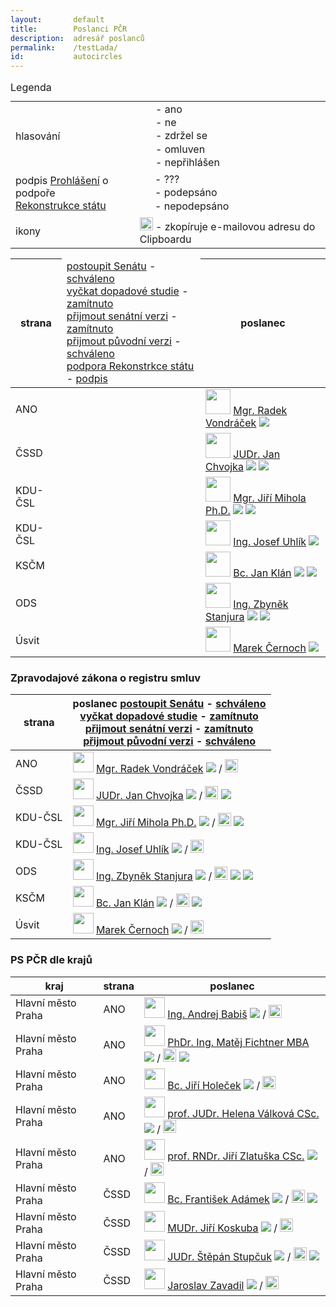 ```yaml
---
layout:       default
title:        Poslanci PČR
description:  adresář poslanců
permalink:    /testLada/
id:           autocircles
---
```


<script src="https://cdn.jsdelivr.net/clipboard.js/1.5.3/clipboard.min.js"></script>

<style>
.flag { display: inline-block; width: 21px; padding: 19px 0 0 0; height: 0px; vertical-align: middle; background-image: url(/media/vote-flags.png); overflow: hidden;  }
.flag.ano { background-position: 0px -19px; }
.flag.zdržel_se { background-position: 0px -38px; }
.flag.ne { background-position: 0px -57px; }
.flag.nepřihlášen { background-position: 0px -76px; }
.flag.omluven { background-position: 0px -95px; }

.rekonstrukce { display: inline-block; width: 20px; padding: 20px 0 0 0; height: 0px; vertical-align: middle; background-image: url(/media/rekonstrukce_statu_sign.png); overflow: hidden;  }
.rekonstrukce.ano { background-position: 0px -20px; }
.rekonstrukce.ne { background-position: 0px -40px; }

.hgs_rotate{
    -webkit-transform: rotate(-90deg);
    -moz-transform: rotate(-90deg);
    -o-transform: rotate(-90deg);
    -ms-transform: rotate(-90deg);
    white-space: nowrap;
    line-height: 180%;
    float:left;
    width:auto;
}

caption {text-align: left;}

/* tr:nth-child(2n+1){background:#eee;}
tr:nth-child(2n){background:#ddd;}
*/
</style>

<script>
function rotateHeadCell(tableId) {
    'use strict';
    var aRows = document.getElementById(tableId).rows, padding = 4;
    [].every.call(aRows, function (row) {
        if (row.cells[0].tagName !== 'TH') {
            return false;
        }
        rotateCell(row);
        return true;
    });
    function rotateCell(row) {
        var maxw = -1;
        [].forEach.call(row.cells, function (cell) {       
            var w,dd;
            if (!cell.hasAttribute("data-rotate")) {
                cell.vAlign = 'bottom';
                return;
            }
            cell.vAlign = 'middle';
            cell.innerHTML = '<div class=hgs_rotate>' + cell.innerHTML + '</div>';
            w = cell.firstChild.clientWidth;
            if (w > maxw) {
                maxw = w;
                cell.style.height = maxw + padding + 'px';
            }
            dd = cell.firstChild;
            dd.style.width = cell.firstChild.clientHeight + 'px';
            dd.style.top = (cell.clientHeight - dd.clientHeight - padding) / 2 + 'px';
            dd.style.left = '0px';
            dd.style.position = 'relative';
        });             
    }
}

function addEvent(obj, ev, fu) {
	if (obj.addEventListener) {
	    obj.addEventListener(ev, fu, false);
	} else {
	    var eev = 'on' + ev;
	    obj.attachEvent(eev, fu);
	}
	}
	addEvent(window, 'load', function() {
	rotateHeadCell('verticalTab');
});
</script>

<table>
<caption>Legenda</caption>
<tbody>
<tr><td>hlasování</td><td><span class="flag ano"></span> - ano<br><span class="flag ne"></span> - ne<br><span class="flag zdržel_se"></span> - zdržel se<br><span class="flag omluven"></span> - omluven<br><span class="flag nepřihlášen"></span> - nepřihlášen</td></tr>
<tr><td>podpis <a href="http://www.rekonstrukcestatu.cz/na-stazeni/rest_prohlaseni_o_podpore.pdf">Prohlášení</a> o podpoře<br><a href="http://www.rekonstrukcestatu.cz/">Rekonstrukce státu</a></td><td><span class="rekonstrukce"></span> - ???<br><span class="rekonstrukce ano"></span> - podepsáno<br><span class="rekonstrukce ne"></span> - nepodepsáno</td></tr>
<tr><td>ikony</td><td><img src="http://zenorocha.github.io/clipboard.js/assets/images/clippy.svg" width="21" class='notcircle'> - zkopíruje e-mailovou adresu do Clipboardu</td></tr>
  </tbody>
</table>

<table id="verticalTab">
  <thead>
    <tr>
      <th>strana</th>
      <td data-rotate>
	<a href="http://www.psp.cz/eknih/2013ps/stenprot/031schuz/s031198.htm#h141">postoupit Senátu</a> - <a href="http://www.psp.cz/sqw/hlasy.sqw?g=61427&l=cz">schváleno</a><br>
	<a href="http://www.psp.cz/eknih/2013ps/stenprot/036schuz/s036010.htm#h18">vyčkat dopadové studie</a> - <a href="http://www.psp.cz/sqw/hlasy.sqw?g=61823&l=cz">zamítnuto</a><br>
	<a href="http://www.psp.cz/eknih/2013ps/stenprot/036schuz/s036019.htm#h19">přijmout senátní verzi</a> - <a href="http://www.psp.cz/sqw/hlasy.sqw?g=61824&l=cz">zamítnuto</a><br>
	<a href="http://www.psp.cz/eknih/2013ps/stenprot/036schuz/s036020.htm#h20">přijmout původní verzi</a> - <a href="http://www.psp.cz/sqw/hlasy.sqw?g=61825&l=cz">schváleno</a><br>
	<a href="http://www.rekonstrukcestatu.cz/na-stazeni/rest_prohlaseni_o_podpore.pdf">podpora Rekonstrkce státu</a> - <a href="http://www.rekonstrukcestatu.cz/cs/seznam-politiku">podpis</a>
      </td>
      <th>poslanec</th>
    </tr>
  </thead>
  <tbody>

<tr><td>ANO</td><td><span class="flag ano">ano</span> <span class="flag ne">ne</span> <span class="flag ne">ne</span> <span class="flag ano">ano</span> <span class="rekonstrukce ano">ano</span></td><td><img src='http://www.psp.cz/eknih/cdrom/2013ps/eknih/2013ps/poslanci/small/s6165.jpg' style='height:40px' class='notcircle'> <a href='http://www.psp.cz/sqw/detail.sqw?id=6165' target='_blank'>Mgr. Radek Vondráček</a>   <a href='mailto:vondracekr@psp.cz'><img src='http://cdn3.iconfinder.com/data/icons/peelicons-vol-1/50/Mail-24.png' class='notcircle'></a>  </td></tr>
<tr><td>ČSSD</td><td><span class="flag ano">ano</span> <span class="flag ne">ne</span> <span class="flag zdržel_se">zdržel_se</span> <span class="flag ano">ano</span> <span class="rekonstrukce ano">ano</span></td><td><img src='http://www.psp.cz/eknih/cdrom/2013ps/eknih/2013ps/poslanci/small/s5926.jpg' style='height:40px' class='notcircle'> <a href='http://www.psp.cz/sqw/detail.sqw?id=5926' target='_blank'>JUDr. Jan Chvojka</a>   <a href='mailto:chvojkaj@psp.cz'><img src='http://cdn3.iconfinder.com/data/icons/peelicons-vol-1/50/Mail-24.png' class='notcircle'></a>  <a href='https://www.facebook.com/JanChvojkaFanclub' target='_blank'><img src='http://cdn3.iconfinder.com/data/icons/peelicons-vol-1/50/Facebook-24.png' class='notcircle'></a></td></tr>
<tr><td>KDU-ČSL</td><td><span class="flag ano">ano</span> <span class="flag omluven">omluven</span> <span class="flag omluven">omluven</span> <span class="flag omluven">omluven</span> <span class="rekonstrukce "></span></td><td><img src='http://www.psp.cz/eknih/cdrom/2013ps/eknih/2013ps/poslanci/small/s6222.jpg' style='height:40px' class='notcircle'> <a href='http://www.psp.cz/sqw/detail.sqw?id=6222' target='_blank'>Mgr. Jiří Mihola Ph.D.</a>   <a href='mailto:miholaj@psp.cz'><img src='http://cdn3.iconfinder.com/data/icons/peelicons-vol-1/50/Mail-24.png' class='notcircle'></a> <a href='http://www.jirimihola.cz/' target='_blank'><img src='http://cdn3.iconfinder.com/data/icons/peelicons-vol-1/50/Dribbble-24.png' class='notcircle'></a> </td></tr>
<tr><td>KDU-ČSL</td><td><span class="flag ano">ano</span> <span class="flag ne">ne</span> <span class="flag ne">ne</span> <span class="flag ano">ano</span> <span class="rekonstrukce "></span></td><td><img src='http://www.psp.cz/eknih/cdrom/2013ps/eknih/2013ps/poslanci/small/s6170.jpg' style='height:40px' class='notcircle'> <a href='http://www.psp.cz/sqw/detail.sqw?id=6170' target='_blank'>Ing. Josef Uhlík</a>   <a href='mailto:uhlikj@psp.cz'><img src='http://cdn3.iconfinder.com/data/icons/peelicons-vol-1/50/Mail-24.png' class='notcircle'></a>  </td></tr>
<tr><td>KSČM</td><td><span class="flag zdržel_se">zdržel_se</span> <span class="flag ano">ano</span> <span class="flag ano">ano</span> <span class="flag ne">ne</span> <span class="rekonstrukce ano">ano</span></td><td><img src='http://www.psp.cz/eknih/cdrom/2013ps/eknih/2013ps/poslanci/small/s5934.jpg' style='height:40px' class='notcircle'> <a href='http://www.psp.cz/sqw/detail.sqw?id=5934' target='_blank'>Bc. Jan Klán</a>   <a href='mailto:klanj@psp.cz'><img src='http://cdn3.iconfinder.com/data/icons/peelicons-vol-1/50/Mail-24.png' class='notcircle'></a>  <a href='https://www.facebook.com/profile.php?id=1160567314' target='_blank'><img src='http://cdn3.iconfinder.com/data/icons/peelicons-vol-1/50/Facebook-24.png' class='notcircle'></a></td></tr>
<tr><td>ODS</td><td><span class="flag ano">ano</span> <span class="flag nepřihlášen">nepřihlášen</span> <span class="flag ne">ne</span> <span class="flag ano">ano</span> <span class="rekonstrukce ano">ano</span></td><td><img src='http://www.psp.cz/eknih/cdrom/2013ps/eknih/2013ps/poslanci/small/s5969.jpg' style='height:40px' class='notcircle'> <a href='http://www.psp.cz/sqw/detail.sqw?id=5969' target='_blank'>Ing. Zbyněk Stanjura</a>   <a href='mailto:stanjuraz@psp.cz'><img src='http://cdn3.iconfinder.com/data/icons/peelicons-vol-1/50/Mail-24.png' class='notcircle'></a> <a href='http://www.stanjura.eu/' target='_blank'><img src='http://cdn3.iconfinder.com/data/icons/peelicons-vol-1/50/Dribbble-24.png' class='notcircle'></a> </td></tr>
<tr><td>Úsvit</td><td><span class="flag ano">ano</span> <span class="flag ne">ne</span> <span class="flag ne">ne</span> <span class="flag ano">ano</span> <span class="rekonstrukce "></span></td><td><img src='http://www.psp.cz/eknih/cdrom/2013ps/eknih/2013ps/poslanci/small/s6186.jpg' style='height:40px' class='notcircle'> <a href='http://www.psp.cz/sqw/detail.sqw?id=6186' target='_blank'>Marek Černoch</a>   <a href='mailto:cernochm@psp.cz'><img src='http://cdn3.iconfinder.com/data/icons/peelicons-vol-1/50/Mail-24.png' class='notcircle'></a>  </td></tr>

  </tbody>
</table>



### Zpravodajové zákona o registru smluv

strana | poslanec <span class="hlavicka"><a href="http://www.psp.cz/eknih/2013ps/stenprot/031schuz/s031198.htm#h141">postoupit Senátu</a> - <a href="http://www.psp.cz/sqw/hlasy.sqw?g=61427&l=cz">schváleno</a><br><a href="http://www.psp.cz/eknih/2013ps/stenprot/036schuz/s036010.htm#h18">vyčkat dopadové studie</a> - <a href="http://www.psp.cz/sqw/hlasy.sqw?g=61823&l=cz">zamítnuto</a><br><a href="http://www.psp.cz/eknih/2013ps/stenprot/036schuz/s036019.htm#h19">přijmout senátní verzi</a> - <a href="http://www.psp.cz/sqw/hlasy.sqw?g=61824&l=cz">zamítnuto</a><br><a href="http://www.psp.cz/eknih/2013ps/stenprot/036schuz/s036020.htm#h20">přijmout původní verzi</a> - <a href="http://www.psp.cz/sqw/hlasy.sqw?g=61825&l=cz">schváleno</a></span>
--- | ---
ANO | <img src='http://www.psp.cz/eknih/cdrom/2013ps/eknih/2013ps/poslanci/small/s6165.jpg' height='33' style='height:33px' class='notcircle'> <a href='http://www.psp.cz/sqw/detail.sqw?id=6165' target='_blank'>Mgr. Radek Vondráček</a>   <a href='mailto:vondracekr@psp.cz'><img src='http://cdn3.iconfinder.com/data/icons/peelicons-vol-1/50/Mail-24.png' class='notcircle'></a> / <img src="http://zenorocha.github.io/clipboard.js/assets/images/clippy.svg" alt="Zkopírovat do schránky" width="21" class="notcircle" data-clipboard-text="vondracekr@psp.cz">   
ČSSD | <img src='http://www.psp.cz/eknih/cdrom/2013ps/eknih/2013ps/poslanci/small/s5926.jpg' height='33' style='height:33px' class='notcircle'> <a href='http://www.psp.cz/sqw/detail.sqw?id=5926' target='_blank'>JUDr. Jan Chvojka</a>   <a href='mailto:chvojkaj@psp.cz'><img src='http://cdn3.iconfinder.com/data/icons/peelicons-vol-1/50/Mail-24.png' class='notcircle'></a> / <img src="http://zenorocha.github.io/clipboard.js/assets/images/clippy.svg" alt="Zkopírovat do schránky" width="21" class="notcircle" data-clipboard-text="chvojkaj@psp.cz">  <a href='https://www.facebook.com/JanChvojkaFanclub' target='_blank'><img src='http://cdn3.iconfinder.com/data/icons/peelicons-vol-1/50/Facebook-24.png' class='notcircle'></a> 
KDU-ČSL | <img src='http://www.psp.cz/eknih/cdrom/2013ps/eknih/2013ps/poslanci/small/s6222.jpg' height='33' style='height:33px' class='notcircle'> <a href='http://www.psp.cz/sqw/detail.sqw?id=6222' target='_blank'>Mgr. Jiří Mihola Ph.D.</a>   <a href='mailto:miholaj@psp.cz'><img src='http://cdn3.iconfinder.com/data/icons/peelicons-vol-1/50/Mail-24.png' class='notcircle'></a> / <img src="http://zenorocha.github.io/clipboard.js/assets/images/clippy.svg" alt="Zkopírovat do schránky" width="21" class="notcircle" data-clipboard-text="miholaj@psp.cz"> <a href='http://www.jirimihola.cz/' target='_blank'><img src='http://cdn3.iconfinder.com/data/icons/peelicons-vol-1/50/Dribbble-24.png' class='notcircle'></a>  
KDU-ČSL | <img src='http://www.psp.cz/eknih/cdrom/2013ps/eknih/2013ps/poslanci/small/s6170.jpg' height='33' style='height:33px' class='notcircle'> <a href='http://www.psp.cz/sqw/detail.sqw?id=6170' target='_blank'>Ing. Josef Uhlík</a>   <a href='mailto:uhlikj@psp.cz'><img src='http://cdn3.iconfinder.com/data/icons/peelicons-vol-1/50/Mail-24.png' class='notcircle'></a> / <img src="http://zenorocha.github.io/clipboard.js/assets/images/clippy.svg" alt="Zkopírovat do schránky" width="21" class="notcircle" data-clipboard-text="uhlikj@psp.cz">   
ODS | <img src='http://www.psp.cz/eknih/cdrom/2013ps/eknih/2013ps/poslanci/small/s5969.jpg' height='33' style='height:33px' class='notcircle'> <a href='http://www.psp.cz/sqw/detail.sqw?id=5969' target='_blank'>Ing. Zbyněk Stanjura</a>   <a href='mailto:stanjuraz@psp.cz'><img src='http://cdn3.iconfinder.com/data/icons/peelicons-vol-1/50/Mail-24.png' class='notcircle'></a> / <img src="http://zenorocha.github.io/clipboard.js/assets/images/clippy.svg" alt="Zkopírovat do schránky" width="21" class="notcircle" data-clipboard-text="stanjuraz@psp.cz"> <a href='http://www.stanjura.eu/' target='_blank'><img src='http://cdn3.iconfinder.com/data/icons/peelicons-vol-1/50/Dribbble-24.png' class='notcircle'></a>  <a href='https://twitter.com/Zbynek_Stanjura' target='_blank'><img src='https://cdn3.iconfinder.com/data/icons/peelicons-vol-1/50/Twitter-24.png' class='notcircle'></a>
KSČM | <img src='http://www.psp.cz/eknih/cdrom/2013ps/eknih/2013ps/poslanci/small/s5934.jpg' height='33' style='height:33px' class='notcircle'> <a href='http://www.psp.cz/sqw/detail.sqw?id=5934' target='_blank'>Bc. Jan Klán</a>   <a href='mailto:klanj@psp.cz'><img src='http://cdn3.iconfinder.com/data/icons/peelicons-vol-1/50/Mail-24.png' class='notcircle'></a> / <img src="http://zenorocha.github.io/clipboard.js/assets/images/clippy.svg" alt="Zkopírovat do schránky" width="21" class="notcircle" data-clipboard-text="klanj@psp.cz">  <a href='https://www.facebook.com/profile.php?id=1160567314' target='_blank'><img src='http://cdn3.iconfinder.com/data/icons/peelicons-vol-1/50/Facebook-24.png' class='notcircle'></a> 
Úsvit | <img src='http://www.psp.cz/eknih/cdrom/2013ps/eknih/2013ps/poslanci/small/s6186.jpg' height='33' style='height:33px' class='notcircle'> <a href='http://www.psp.cz/sqw/detail.sqw?id=6186' target='_blank'>Marek Černoch</a>   <a href='mailto:cernochm@psp.cz'><img src='http://cdn3.iconfinder.com/data/icons/peelicons-vol-1/50/Mail-24.png' class='notcircle'></a> / <img src="http://zenorocha.github.io/clipboard.js/assets/images/clippy.svg" alt="Zkopírovat do schránky" width="21" class="notcircle" data-clipboard-text="cernochm@psp.cz">   

### PS PČR dle krajů

kraj | strana | poslanec
--- | --- | ---
Hlavní město Praha | ANO | <img src='http://www.psp.cz/eknih/cdrom/2013ps/eknih/2013ps/poslanci/small/s6150.jpg' height='33' style='height:33px' class='notcircle'> <a href='http://www.psp.cz/sqw/detail.sqw?id=6150' target='_blank'>Ing. Andrej Babiš</a>   <a href='mailto:babisa@psp.cz'><img src='http://cdn3.iconfinder.com/data/icons/peelicons-vol-1/50/Mail-24.png' class='notcircle'></a> / <img src="http://zenorocha.github.io/clipboard.js/assets/images/clippy.svg" alt="Zkopírovat do schránky" width="21" class="notcircle" data-clipboard-text="babisa@psp.cz"><span class="flag ano">ano</span> <span class="flag zdržel_se">zdržel_se</span>
Hlavní město Praha | ANO | <img src='http://www.psp.cz/eknih/cdrom/2013ps/eknih/2013ps/poslanci/small/s6192.jpg' height='33' style='height:33px' class='notcircle'> <a href='http://www.psp.cz/sqw/detail.sqw?id=6192' target='_blank'>PhDr. Ing. Matěj Fichtner MBA</a>   <a href='mailto:fichtnerm@psp.cz'><img src='http://cdn3.iconfinder.com/data/icons/peelicons-vol-1/50/Mail-24.png' class='notcircle'></a> / <img src="http://zenorocha.github.io/clipboard.js/assets/images/clippy.svg" alt="Zkopírovat do schránky" width="21" class="notcircle" data-clipboard-text="fichtnerm@psp.cz">  <a href='https://www.facebook.com/pages/Mat%C4%9Bj-Fichtner/184667901611350' target='_blank'><img src='http://cdn3.iconfinder.com/data/icons/peelicons-vol-1/50/Facebook-24.png' class='notcircle'></a> 
Hlavní město Praha | ANO | <img src='http://www.psp.cz/eknih/cdrom/2013ps/eknih/2013ps/poslanci/small/s6196.jpg' height='33' style='height:33px' class='notcircle'> <a href='http://www.psp.cz/sqw/detail.sqw?id=6196' target='_blank'>Bc. Jiří Holeček</a>   <a href='mailto:holecekj@psp.cz'><img src='http://cdn3.iconfinder.com/data/icons/peelicons-vol-1/50/Mail-24.png' class='notcircle'></a> / <img src="http://zenorocha.github.io/clipboard.js/assets/images/clippy.svg" alt="Zkopírovat do schránky" width="21" class="notcircle" data-clipboard-text="holecekj@psp.cz">   
Hlavní město Praha | ANO | <img src='http://www.psp.cz/eknih/cdrom/2013ps/eknih/2013ps/poslanci/small/s6168.jpg' height='33' style='height:33px' class='notcircle'> <a href='http://www.psp.cz/sqw/detail.sqw?id=6168' target='_blank'>prof. JUDr. Helena Válková CSc.</a>   <a href='mailto:valkovah@psp.cz'><img src='http://cdn3.iconfinder.com/data/icons/peelicons-vol-1/50/Mail-24.png' class='notcircle'></a> / <img src="http://zenorocha.github.io/clipboard.js/assets/images/clippy.svg" alt="Zkopírovat do schránky" width="21" class="notcircle" data-clipboard-text="valkovah@psp.cz">   
Hlavní město Praha | ANO | <img src='http://www.psp.cz/eknih/cdrom/2013ps/eknih/2013ps/poslanci/small/s5718.jpg' height='33' style='height:33px' class='notcircle'> <a href='http://www.psp.cz/sqw/detail.sqw?id=5718' target='_blank'>prof. RNDr. Jiří Zlatuška CSc.</a>   <a href='mailto:zlatuskaj@psp.cz'><img src='http://cdn3.iconfinder.com/data/icons/peelicons-vol-1/50/Mail-24.png' class='notcircle'></a> / <img src="http://zenorocha.github.io/clipboard.js/assets/images/clippy.svg" alt="Zkopírovat do schránky" width="21" class="notcircle" data-clipboard-text="zlatuskaj@psp.cz">   
Hlavní město Praha | ČSSD | <img src='http://www.psp.cz/eknih/cdrom/2013ps/eknih/2013ps/poslanci/small/s467.jpg' height='33' style='height:33px' class='notcircle'> <a href='http://www.psp.cz/sqw/detail.sqw?id=467' target='_blank'>Bc. František Adámek</a>   <a href='mailto:adamekf@psp.cz'><img src='http://cdn3.iconfinder.com/data/icons/peelicons-vol-1/50/Mail-24.png' class='notcircle'></a> / <img src="http://zenorocha.github.io/clipboard.js/assets/images/clippy.svg" alt="Zkopírovat do schránky" width="21" class="notcircle" data-clipboard-text="adamekf@psp.cz">  <a href='https://www.facebook.com/frantisek.adamek.1?fref=ts' target='_blank'><img src='http://cdn3.iconfinder.com/data/icons/peelicons-vol-1/50/Facebook-24.png' class='notcircle'></a> 
Hlavní město Praha | ČSSD | <img src='http://www.psp.cz/eknih/cdrom/2013ps/eknih/2013ps/poslanci/small/s5433.jpg' height='33' style='height:33px' class='notcircle'> <a href='http://www.psp.cz/sqw/detail.sqw?id=5433' target='_blank'>MUDr. Jiří Koskuba</a>   <a href='mailto:koskubaj@psp.cz'><img src='http://cdn3.iconfinder.com/data/icons/peelicons-vol-1/50/Mail-24.png' class='notcircle'></a> / <img src="http://zenorocha.github.io/clipboard.js/assets/images/clippy.svg" alt="Zkopírovat do schránky" width="21" class="notcircle" data-clipboard-text="koskubaj@psp.cz">   
Hlavní město Praha | ČSSD | <img src='http://www.psp.cz/eknih/cdrom/2013ps/eknih/2013ps/poslanci/small/s6238.jpg' height='33' style='height:33px' class='notcircle'> <a href='http://www.psp.cz/sqw/detail.sqw?id=6238' target='_blank'>JUDr. Štěpán Stupčuk</a>   <a href='mailto:stupcuks@psp.cz'><img src='http://cdn3.iconfinder.com/data/icons/peelicons-vol-1/50/Mail-24.png' class='notcircle'></a> / <img src="http://zenorocha.github.io/clipboard.js/assets/images/clippy.svg" alt="Zkopírovat do schránky" width="21" class="notcircle" data-clipboard-text="stupcuks@psp.cz">  <a href='https://www.facebook.com/stepan.stupcuk?fref=ts' target='_blank'><img src='http://cdn3.iconfinder.com/data/icons/peelicons-vol-1/50/Facebook-24.png' class='notcircle'></a> 
Hlavní město Praha | ČSSD | <img src='http://www.psp.cz/eknih/cdrom/2013ps/eknih/2013ps/poslanci/small/s6157.jpg' height='33' style='height:33px' class='notcircle'> <a href='http://www.psp.cz/sqw/detail.sqw?id=6157' target='_blank'>Jaroslav Zavadil</a>   <a href='mailto:zavadilj@psp.cz'><img src='http://cdn3.iconfinder.com/data/icons/peelicons-vol-1/50/Mail-24.png' class='notcircle'></a> / <img src="http://zenorocha.github.io/clipboard.js/assets/images/clippy.svg" alt="Zkopírovat do schránky" width="21" class="notcircle" data-clipboard-text="zavadilj@psp.cz">

<script>
    var clipboard = new Clipboard('.notcircle');
    clipboard.on('success', function(e) {
        console.log(e);
    });
    clipboard.on('error', function(e) {
        console.log(e);
    });
</script>
